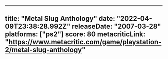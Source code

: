 
---
title: "Metal Slug Anthology"
date: "2022-04-09T23:38:28.992Z"
releaseDate: "2007-03-28"
platforms: ["ps2"]
score: 80
metacriticLink: "https://www.metacritic.com/game/playstation-2/metal-slug-anthology"
---
